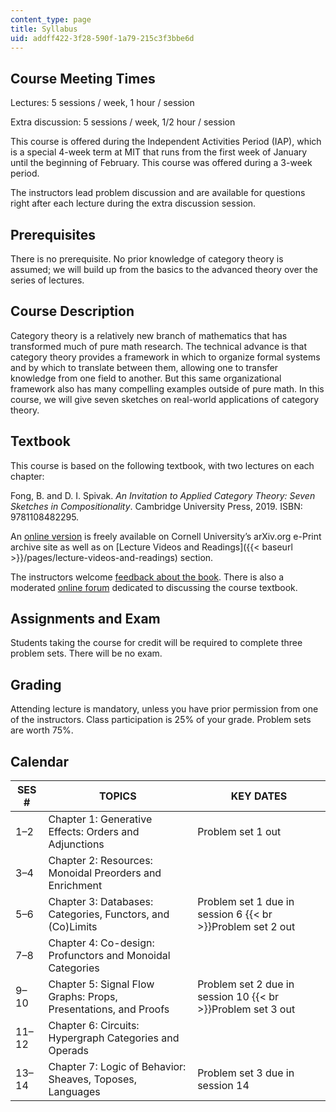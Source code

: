 ```yaml
---
content_type: page
title: Syllabus
uid: addff422-3f28-590f-1a79-215c3f3bbe6d
---
```


Course Meeting Times
--------------------

Lectures: 5 sessions / week, 1 hour / session

Extra discussion: 5 sessions / week, 1/2 hour / session

This course is offered during the Independent Activities Period (IAP), which is a special 4-week term at MIT that runs from the first week of January until the beginning of February. This course was offered during a 3-week period.

The instructors lead problem discussion and are available for questions right after each lecture during the extra discussion session.

Prerequisites
-------------

There is no prerequisite. No prior knowledge of category theory is assumed; we will build up from the basics to the advanced theory over the series of lectures.

Course Description
------------------

Category theory is a relatively new branch of mathematics that has transformed much of pure math research. The technical advance is that category theory provides a framework in which to organize formal systems and by which to translate between them, allowing one to transfer knowledge from one field to another. But this same organizational framework also has many compelling examples outside of pure math. In this course, we will give seven sketches on real-world applications of category theory.

Textbook
--------

This course is based on the following textbook, with two lectures on each chapter:

Fong, B. and D. I. Spivak. _An Invitation to Applied Category Theory: Seven Sketches in Compositionality_. Cambridge University Press, 2019. ISBN: 9781108482295.

An [online version](https://arxiv.org/abs/1803.05316) is freely available on Cornell University’s arXiv.org e-Print archive site as well as on [Lecture Videos and Readings]({{< baseurl >}}/pages/lecture-videos-and-readings) section.

The instructors welcome [feedback about the book](https://docs.google.com/document/d/160G9OFcP5DWT8Stn7TxdVx83DJnnf7d5GML0_FOD5Wg/edit). There is also a moderated [online forum](https://forum.azimuthproject.org/categories/applied-category-theory-course) dedicated to discussing the course textbook.

Assignments and Exam
--------------------

Students taking the course for credit will be required to complete three problem sets. There will be no exam.

Grading
-------

Attending lecture is mandatory, unless you have prior permission from one of the instructors. Class participation is 25% of your grade. Problem sets are worth 75%.

Calendar
--------

| SES # | TOPICS | KEY DATES |
| --- | --- | --- |
| 1–2 | Chapter 1: Generative Effects: Orders and Adjunctions | Problem set 1 out  |
| 3–4 | Chapter 2: Resources: Monoidal Preorders and Enrichment | &nbsp; |
| 5–6 | Chapter 3: Databases: Categories, Functors, and (Co)Limits | Problem set 1 due in session 6  {{< br >}}Problem set 2 out |
| 7–8 | Chapter 4: Co-design: Profunctors and Monoidal Categories | &nbsp; |
| 9–10 | Chapter 5: Signal Flow Graphs: Props, Presentations, and Proofs | Problem set 2 due in session 10  {{< br >}}Problem set 3 out |
| 11–12 | Chapter 6: Circuits: Hypergraph Categories and Operads | &nbsp; |
| 13–14 | Chapter 7: Logic of Behavior: Sheaves, Toposes, Languages | Problem set 3 due in session 14